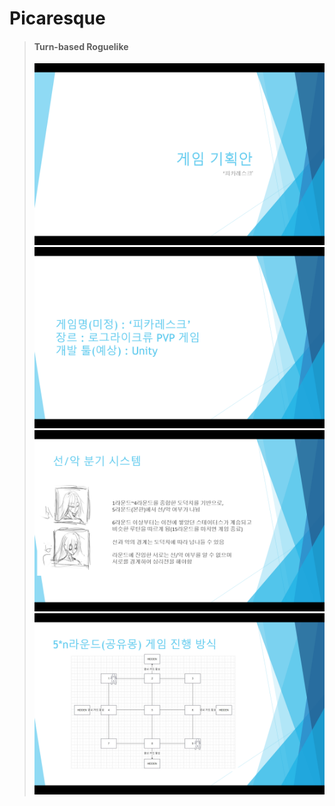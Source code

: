 # Picaresque
> #### Turn-based Roguelike
> ![ppt1](Images/1.png)
> ![ppt2](Images/2.png)
> ![ppt3](Images/3.png)
> ![ppt4](Images/4.png)
